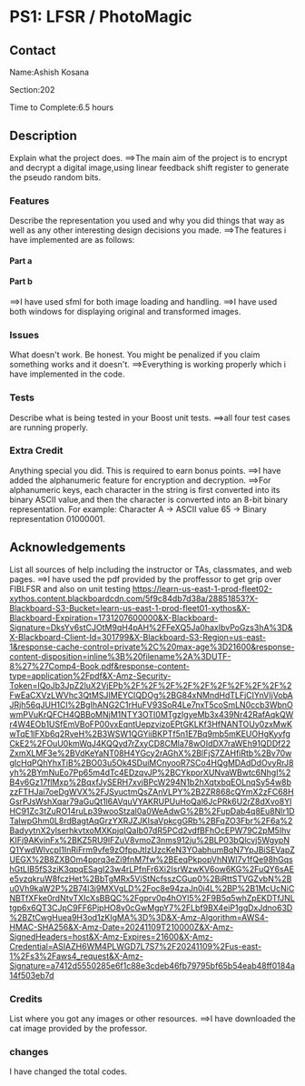 # PS1: LFSR / PhotoMagic

## Contact
Name:Ashish Kosana

Section:202

Time to Complete:6.5 hours


## Description
Explain what the project does.
==>The main aim of the project is to encrypt and decrypt a digital image,using  linear feedback shift register to generate the pseudo random bits.

### Features
Describe the representation you used and why you did things that way as well as any other interesting design decisions you made.
==>The features i have implemented are as follows:
#### Part a

#### Part b
==>I have used sfml for both image loading and handling.
==>I have used both windows for displaying original and transformed images.
### Issues
What doesn't work.  Be honest.  You might be penalized if you claim something works and it doesn't.
==>Everything is working properly which i have implemented in the code.

### Tests
Describe what is being tested in your Boost unit tests.
==>all four test cases are running properly.
### Extra Credit
Anything special you did. This is required to earn bonus points.
==>I have added the alphanumeric feature for encryption and decryption.
==>For alphanumeric keys, each character in the string is first converted into its binary ASCII value,and then the character is converted into an 8-bit binary representation.
For example:
Character A -> ASCII value 65 -> Binary representation 01000001.
## Acknowledgements
List all sources of help including the instructor or TAs, classmates, and web pages.
==>I have used the pdf provided by the proffessor to get grip over FIBLFSR and also on unit testing https://learn-us-east-1-prod-fleet02-xythos.content.blackboardcdn.com/5f9c84db7d38a/28851853?X-Blackboard-S3-Bucket=learn-us-east-1-prod-fleet01-xythos&X-Blackboard-Expiration=1731207600000&X-Blackboard-Signature=DksYv6stCJOtM9qH4pAH%2FFeXQ5Ja0haxIbvPoGzs3hA%3D&X-Blackboard-Client-Id=301799&X-Blackboard-S3-Region=us-east-1&response-cache-control=private%2C%20max-age%3D21600&response-content-disposition=inline%3B%20filename%2A%3DUTF-8%27%27Comp4-Book.pdf&response-content-type=application%2Fpdf&X-Amz-Security-Token=IQoJb3JpZ2luX2VjEPb%2F%2F%2F%2F%2F%2F%2F%2F%2F%2FwEaCXVzLWVhc3QtMSJIMEYCIQDOg%2BG84xNMndHdTLFjCIYnVIjVobAJRjh56qJUH1Cl%2BgIhANG2C1rHuFV93SoR4Le7nxT5coSmLN0ccb3WbnOwmPVuKrQFCH4QBBoMNjM1NTY3OTI0MTgzIgyeMb3x439Nr42RafAqkQWr4W4EOb1USfEmVBoFP00vxEqntUepzvizoEPtGKLKf3HfNANTOUy0zxMwKwTqE1lFXb6q2RveH%2B3WSW1QGYiiBKPTf5n1E7Bq9mb5mKEUOHgKyyfgCkE2%2FOuU0kmWqJ4KQQyd7rZxyCD8CMla78wOIdDX7raWEh91QDDf22ZxmXLMF3e%2BVdKeYaNT08H4YGcy2rAGhX%2BlFjS7ZAHfiRtb%2Bv70wgIcHqPQhYhxTiB%2BO03u5Ok4SDuiMCnyooR7SCo4HQgMDAdDdOvyRrJ8yh%2BYmNuEo7Pp65m4dTc4EDzqvJP%2BCYkporXUNvaWBwtc6Nhgl%2B4v6Gz17flMxp%2BqxfJySERH7xvjBPcW294N1b2hXqtxbqEOLnqSy54w8bzzFTHJai7oeDgWVX%2FJSyuctmQsZAnVLPY%2B2ZR868cQYmX2zFC68HGsrPJsWshXqar79aGuQt1l6AVquVYAKRUPUuHoQal6JcPRk6U2rZ8dXvo8YlHC91Zc3tZuRO14ruLp39wooStzal0a0WeAdwG%2B%2FupDab4q8Eu8Nlr1DTalwpGhm0L8rdBagtAqGrzYXRJZJKIsaVpkcgGRb%2BFqZO3Fbr%2F6a%2BadyytnX2ylserhkvtxoMXKpjqIQaIb07dR5PCd2vdfBFhOcEPW79C2pM5IhvKIFj9AKvinFx%2BKZ5RU9lFZuV8vmoZ3nms912ju%2BLP03bQlcvj5WgypNQ1YwdWlvcpI1InRiFrm9vfe9zOfppJtIzUzcKeN3YOabhumBqN7YpJBiSEVapZUEGX%2B8ZXBOm4pprq3eZi9fnM7fw%2BEeqPkpopVhNWI7v1fQe98hGqshGtLIB5fS3ziK3qpqESagI23w4rLPfnFr6Xi2IsrWzwKV6ow6KG%2FuQY6sAEe5vzqkruW8fczHet%2BbTgMRx5ViStNcfsszCGup0%2BiRttSTVGZvbN%2Bu0Vh9kaW2P%2B74l3j9MXVgLD%2Foc8e94zaJn0i4L%2BP%2B1McUcNiCNBTfXFke0rdNtvTXIcXsBBQC%2Fgprv0p4hOYl5%2F9B5q5whZpEKDTfJNLtgp6x6QT3CJpC9FF6PjpHO8y0cGwMgpY7%2FLbf9BX4eiP1ggDxJdno63D%2BZtCwgHuea9H3od1zKIgMA%3D%3D&X-Amz-Algorithm=AWS4-HMAC-SHA256&X-Amz-Date=20241109T210000Z&X-Amz-SignedHeaders=host&X-Amz-Expires=21600&X-Amz-Credential=ASIAZH6WM4PLWGD7L7S7%2F20241109%2Fus-east-1%2Fs3%2Faws4_request&X-Amz-Signature=a7412d5550285e6f1c88e3cdeb46fb79795bf65b54eab48ff0184a14f503eb7d

### Credits
List where you got any images or other resources.
==>I have downloaded the cat image provided by the professor.

### changes
I have changed the total codes.